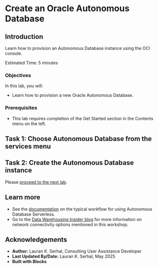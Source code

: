 <!--
    {
        "name":"Create an Oracle Autonomous Database",
        "description":"Learn how to provision Autonomous Database using the OCI console.",
        "author":"Lauran K. Serhal, Consulting User Assistance Developer",
        "lastUpdated":"Lauran K. Serhal, May 2025"
    }
-->

# Create an Oracle Autonomous Database

## Introduction

Learn how to provision an Autonomous Database instance using the OCI console.

Estimated Time: 5 minutes

### Objectives

In this lab, you will:
- Learn how to provision a new Oracle Autonomous Database.

### Prerequisites

-   This lab requires completion of the Get Started section in the Contents menu on the left.

## Task 1: Choose Autonomous Database from the services menu
[](include:adb-goto-service-body.md)

## Task 2: Create the Autonomous Database instance
[](include:adb-provision-body-developer.md)

Please [proceed to the next lab](#next).

## Learn more

- See the [documentation](https://docs.oracle.com/en/cloud/paas/autonomous-database/serverless/adbsb/work-with-workflows.html) on the typical workflow for using Autonomous Database Serverless.
- Go to the [Data Warehousing Insider blog](https://blogs.oracle.com/datawarehousing/) for more information on network connectivity options mentioned in this workshop.

## Acknowledgements

- **Author:** Lauran K. Serhal, Consulting User Assistance Developer
- **Last Updated By/Date:** Lauran K. Serhal, May 2025
- **Built with Blocks**
